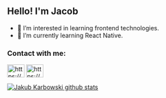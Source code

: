 ## Hello! I'm Jacob 

- 👀 I’m interested in learning frontend technologies.
- 🌱 I’m currently learning React Native.
### Contact with me:
<p align="left">
<a href="https://linkedin.com/in/https://www.linkedin.com/in/jakub-karbowski-48a254217/" target="blank"><img align="center" src="https://raw.githubusercontent.com/rahuldkjain/github-profile-readme-generator/master/src/images/icons/Social/linked-in-alt.svg" alt="https://www.linkedin.com/in/jakub-karbowski-48a254217/" height="30" width="40" /></a>
<a href="https://instagram.com/https://www.instagram.com/kuba_karbowski_/" target="blank"><img align="center" src="https://raw.githubusercontent.com/rahuldkjain/github-profile-readme-generator/master/src/images/icons/Social/instagram.svg" alt="https://www.instagram.com/kuba_karbowski_/" height="30" width="40" /></a>
</p>

[![Jakub Karbowski github stats](https://github-readme-stats.vercel.app/api?username=karbowskijakub)](https://github.com/karbowskijakub)


<!---
karbowskijakub/karbowskijakub is a ✨ special ✨ repository because its `README.md` (this file) appears on your GitHub profile.
You can click the Preview link to take a look at your changes.
--->
